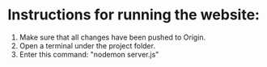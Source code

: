 # Instructions for running the website:

1. Make sure that all changes have been pushed to Origin.
2. Open a terminal under the project folder.
3. Enter this command: "nodemon server.js"
